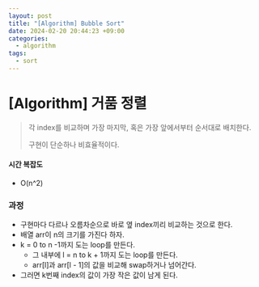 ```yaml
---
layout: post
title: "[Algorithm] Bubble Sort"
date: 2024-02-20 20:44:23 +09:00
categories:
  - algorithm
tags:
  - sort
---
```

# [Algorithm] 거품 정렬

>각 index를 비교하며 가장 마지막, 혹은 가장 앞에서부터 순서대로 배치한다.
>
>구현이 단순하나 비효율적이다.

#### 시간 복잡도
- O(n^2)

### 과정
- 구현마다 다르나 오름차순으로 바로 옆 index끼리 비교하는 것으로 한다.
- 배열 arr이 n의 크기를 가진다 하자.
- k = 0 to n -1까지 도는 loop를 만든다.
	- 그 내부에 l = n to k + 1까지 도는 loop를 만든다.
	- arr\[l]과 arr\[l - 1]의 값을 비교해 swap하거나 넘어간다.
- 그러면 k번째 index의 값이 가장 작은 값이 남게 된다.
